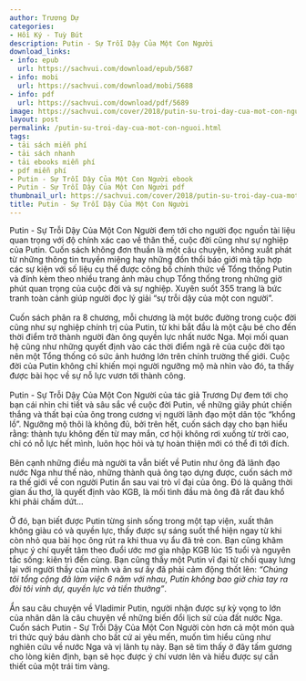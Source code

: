 ```yaml
---
author: Trương Dự
categories:
- Hồi Ký - Tuỳ Bút
description: Putin - Sự Trỗi Dậy Của Một Con Người
download_links:
- info: epub
  url: https://sachvui.com/download/epub/5687
- info: mobi
  url: https://sachvui.com/download/mobi/5688
- info: pdf
  url: https://sachvui.com/download/pdf/5689
image: https://sachvui.com/cover/2018/putin-su-troi-day-cua-mot-con-nguoi.jpg
layout: post
permalink: /putin-su-troi-day-cua-mot-con-nguoi.html
tags:
- tải sách miễn phí
- tải sách nhanh
- tải ebooks miễn phí
- pdf miễn phí
- Putin - Sự Trỗi Dậy Của Một Con Người ebook
- Putin - Sự Trỗi Dậy Của Một Con Người pdf
thumbnail_url: https://sachvui.com/cover/2018/putin-su-troi-day-cua-mot-con-nguoi.jpg
title: Putin - Sự Trỗi Dậy Của Một Con Người
---
```


 <div class="item-desc text-justify"> <p>Putin - Sự Trỗi Dậy Của Một Con Người đem tới cho người đọc nguồn tài liệu quan trọng với độ chính xác cao về thân thế, cuộc đời cũng như sự nghiệp của Putin. Cuốn sách không đơn thuần là một câu chuyện, không xuất phát từ những thông tin truyền miệng hay những đồn thổi báo giới mà tập hợp các sự kiện với số liệu cụ thể được công bố chính thức về Tổng thống Putin và đính kèm theo nhiều trang ảnh màu chụp Tổng thống trong những giờ phút quan trọng của cuộc đời và sự nghiệp. Xuyên suốt 355 trang là bức tranh toàn cảnh giúp người đọc lý giải “sự trỗi dậy của một con người”.<br><br>Cuốn sách phân ra 8 chương, mỗi chương là một bước đường trong cuộc đời cũng như sự nghiệp chính trị của Putin, từ khi bắt đầu là một cậu bé cho đến thời điểm trở thành người đàn ông quyền lực nhất nước Nga. Mọi mối quan hệ cũng như những quyết định vào các thời điểm ngã rẽ của cuộc đời tạo nên một Tổng thống có sức ảnh hướng lớn trên chính trường thế giới. Cuộc đời của Putin không chỉ khiến mọi người ngưỡng mộ mà nhìn vào đó, ta thấy được bài học về sự nỗ lực vươn tới thành công.<br><br>Putin - Sự Trỗi Dậy Của Một Con Người của tác giả Trương Dự đem tới cho bạn cái nhìn chi tiết và sâu sắc về cuộc đời Putin, về những giây phút chiến thắng và thất bại của ông trong cương vị người lãnh đạo một dân tộc “khổng lồ”. Ngưỡng mộ thôi là không đủ, bởi trên hết, cuốn sách dạy cho bạn hiểu rằng: thành tựu không đến từ may mắn, cơ hội không rơi xuống từ trời cao, chỉ có nỗ lực hết mình, luôn học hỏi và tự hoàn thiện mới có thể đi tới đích.<br><br>Bên cạnh những điều mà người ta vẫn biết về Putin như ông đã lãnh đạo nước Nga như thế nào, những thành quả ông tạo dựng được, cuốn sách mở ra thế giới về con người Putin ẩn sau vai trò vĩ đại của ông. Đó là quãng thời gian ấu thơ, là quyết định vào KGB, là mối tình đầu mà ông đã rất đau khổ khi phải chấm dứt… <br><br>Ở đó, bạn biết được Putin từng sinh sống trong một tạp viện, xuất thân không giàu có và quyền lực, thấy được sự sáng suốt thể hiện ngay từ khi còn nhỏ qua bài học ông rút ra khi thua vụ ẩu đả trẻ con. Bạn cũng khâm phục ý chí quyết tâm theo đuổi ước mơ gia nhập KGB lúc 15 tuổi và nguyên tắc sống: kiên trì đến cùng. Bạn cũng thấy một Putin vĩ đại từ chối quay lưng lại với người thầy của mình và ân sư ấy đã phải cảm động thốt lên:<em> “Chúng tôi tổng cộng đã làm việc 6 năm với nhau, Putin không bao giờ chìa tay ra đòi tôi vinh dự, quyền lực và tiền thưởng”</em>.<br><br>Ẩn sau câu chuyện về Vladimir Putin, người nhận được sự kỳ vọng to lớn của nhân dân là câu chuyện về những biến đổi lịch sử của đất nước Nga. Cuốn sách Putin - Sự Trỗi Dậy Của Một Con Người còn hơn cả một món quà tri thức quý báu dành cho bất cứ ai yêu mến, muốn tìm hiểu cũng như nghiên cứu về nước Nga và vị lãnh tụ này. Bạn sẽ tìm thấy ở đây tấm gương cho lòng kiên định, bạn sẽ học được ý chí vươn lên và hiểu được sự cần thiết của một trái tim vàng.</p> </div>